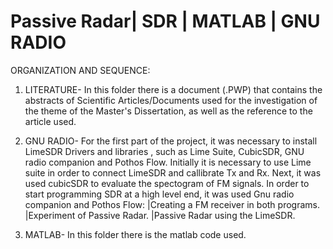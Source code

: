 # Passive Radar| SDR | MATLAB | GNU RADIO

ORGANIZATION AND SEQUENCE: 

 1. LITERATURE- In this folder there is a document (.PWP) that contains the abstracts of Scientific Articles/Documents used for the investigation of the theme of the Master's
Dissertation, as well as the reference to the article used.

 2. GNU RADIO- For the first part of the project, it was necessary to install LimeSDR Drivers and libraries , such as Lime Suite, CubicSDR, GNU radio companion and Pothos Flow.
  Initially it is necessary to use Lime suite in order to connect LimeSDR and callibrate Tx and Rx.
  Next, it was used cubicSDR to evaluate the spectogram of FM signals.
  In order to start programming SDR at a high level end, it was used Gnu radio companion and Pothos Flow:
     |Creating a FM receiver in both programs.
     |Experiment of Passive Radar.
     |Passive Radar using the LimeSDR.

 3. MATLAB- In this folder there is the matlab code used.
